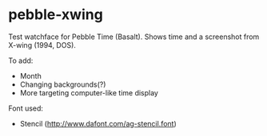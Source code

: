 # pebble-xwing
Test watchface for Pebble Time (Basalt). Shows time and a screenshot from X-wing (1994, DOS).

To add:
- Month
- Changing backgrounds(?)
- More targeting computer-like time display

Font used:
- Stencil (http://www.dafont.com/ag-stencil.font)
